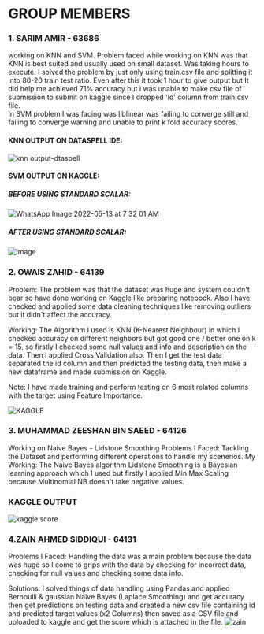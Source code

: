# GROUP MEMBERS
### 1. SARIM AMIR - 63686 
working on KNN and SVM.
Problem faced while working on KNN  was that KNN is best suited and usually used on small dataset. Was taking hours to execute. I solved the problem by just only using train.csv file and splitting it into 80-20 train test ratio. Even after this it took 1 hour to give output but It did help me achieved 71% accuracy but i was unable to make csv file of submission to submit on kaggle since I dropped 'id' column from train.csv file. \
In SVM problem I was facing was liblinear was failing to converge still and failing to converge warning and unable to print k fold accuracy scores.
#### KNN OUTPUT ON DATASPELL IDE:

![knn output-dtaspell](https://user-images.githubusercontent.com/73839879/168310337-d3578c60-1202-4e3b-bf2a-5475423ffb68.PNG)

#### SVM OUTPUT ON KAGGLE:
##### BEFORE USING STANDARD SCALAR:
![WhatsApp Image 2022-05-13 at 7 32 01 AM](https://user-images.githubusercontent.com/73839879/168313252-9aa10341-73c3-480c-8060-eb5d9a1024ba.jpeg)

##### AFTER USING STANDARD SCALAR:
![image](https://user-images.githubusercontent.com/73839879/168312746-b1a5b15e-c26f-47a0-83b2-8dcc1c8bd254.png)


### 2. OWAIS ZAHID - 64139
Problem: The problem was that the dataset was huge and system couldn't bear so have done working on Kaggle like preparing notebook. Also I have checked and applied some data cleaning techniques like removing outliers but it didn't affect the accuracy.

Working: The Algorithm I used is KNN (K-Nearest Neighbour) in which I checked accuracy on different neighbors  but got good one / better one on k = 15, so firstly I checked some null values and info and description on the data. 
Then I applied Cross Validation also. 
Then I get the test data separated the id column and then predicted the testing data, then make a new dataframe and made submission on Kaggle.

Note: I have made training and perform testing on 6 most related columns with the target using Feature Importance.

![KAGGLE](https://user-images.githubusercontent.com/62961644/168481303-91a43ffb-8e58-4815-815f-98b23d771140.jpeg)

### 3. MUHAMMAD ZEESHAN BIN SAEED - 64126
Working on Naive Bayes - Lidstone Smoothing
Problems I Faced: Tackling the Dataset and performing different operations to handle my scenerios.
My Working: The  Naive Bayes algorithm Lidstone Smoothing is a Bayesian learning approach which I used but firstly I applied Min Max Scaling because Multinomial NB doesn't take negative values.

### KAGGLE OUTPUT
![kaggle score](https://user-images.githubusercontent.com/57366208/168481482-12766750-d182-4a15-bfe3-591f9f48b081.JPG)


### 4.ZAIN AHMED SIDDIQUI - 64131
Problems I Faced: Handling the data was a main problem because the data was huge so I come to grips with the data by checking for incorrect data, checking for null values and checking some data info.

Solutions: I solved things of data handling using Pandas and applied Bernoulli & gaussian Naive Bayes  (Laplace Smoothing) and get accuracy then get predictions on testing data and created a new csv file containing id and predicted target values (x2 Columns) then saved as a CSV file and uploaded to kaggle and get the score which is attached in the file.
![zain](https://user-images.githubusercontent.com/85029018/168482073-5be6cba2-977f-42b7-9821-d61357a82f22.jpeg)

